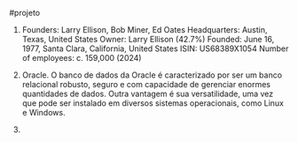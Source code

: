 #projeto


1. Founders: Larry Ellison, Bob Miner, Ed Oates
Headquarters: Austin, Texas, United States
Owner: Larry Ellison (42.7%)
Founded: June 16, 1977, Santa Clara, California, United States
ISIN: US68389X1054
Number of employees: c. 159,000 (2024)


2. Oracle. O banco de dados da Oracle é caracterizado por ser um banco relacional robusto, seguro e com capacidade de gerenciar enormes quantidades de dados. Outra vantagem é sua versatilidade, uma vez que pode ser instalado em diversos sistemas operacionais, como Linux e Windows.

3. 